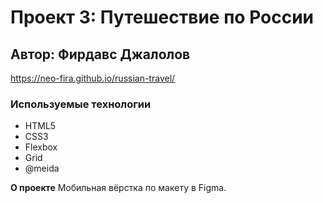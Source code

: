 # Проект 3: Путешествие по России

## Автор: Фирдавс Джалолов

https://neo-fira.github.io/russian-travel/

### Используемые технологии

- HTML5
- CSS3
- Flexbox
- Grid
- @meida 

**О проекте**
Мобильная вёрстка по макету в Figma.
